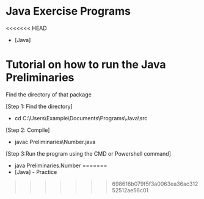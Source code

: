# Java Exercise Programs

<<<<<<< HEAD
- [Java]

# Tutorial on how to run the Java Preliminaries
Find the directory of that package

[Step 1: Find the directory]
- cd C:\Users\Example\Documents\Programs\Java\src

[Step 2: Compile]
- javac Preliminaries\Number.java

[Step 3:Run the program using the CMD or Powershell command]
- java Preliminaries.Number
=======
- [Java] - Practice
>>>>>>> 698616b079f5f3a0063ea36ac31252512ae56c01

